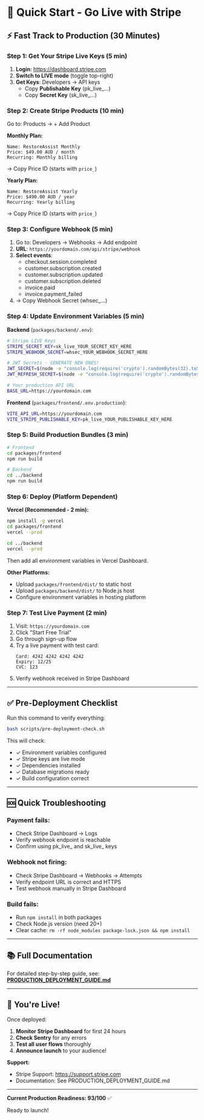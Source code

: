 # 🚀 Quick Start - Go Live with Stripe

## ⚡ Fast Track to Production (30 Minutes)

### Step 1: Get Your Stripe Live Keys (5 min)

1. **Login**: https://dashboard.stripe.com
2. **Switch to LIVE mode** (toggle top-right)
3. **Get Keys**: Developers → API keys
   - Copy **Publishable Key** (pk_live_...)
   - Copy **Secret Key** (sk_live_...)

### Step 2: Create Stripe Products (10 min)

Go to: Products → + Add Product

**Monthly Plan:**
```
Name: RestoreAssist Monthly
Price: $49.00 AUD / month
Recurring: Monthly billing
```
→ Copy Price ID (starts with `price_`)

**Yearly Plan:**
```
Name: RestoreAssist Yearly
Price: $490.00 AUD / year
Recurring: Yearly billing
```
→ Copy Price ID (starts with `price_`)

### Step 3: Configure Webhook (5 min)

1. Go to: Developers → Webhooks → Add endpoint
2. **URL**: `https://yourdomain.com/api/stripe/webhook`
3. **Select events**:
   - checkout.session.completed
   - customer.subscription.created
   - customer.subscription.updated
   - customer.subscription.deleted
   - invoice.paid
   - invoice.payment_failed
4. → Copy Webhook Secret (whsec_...)

### Step 4: Update Environment Variables (5 min)

**Backend** (`packages/backend/.env`):
```bash
# Stripe LIVE Keys
STRIPE_SECRET_KEY=sk_live_YOUR_SECRET_KEY_HERE
STRIPE_WEBHOOK_SECRET=whsec_YOUR_WEBHOOK_SECRET_HERE

# JWT Secrets - GENERATE NEW ONES!
JWT_SECRET=$(node -e "console.log(require('crypto').randomBytes(32).toString('hex'))")
JWT_REFRESH_SECRET=$(node -e "console.log(require('crypto').randomBytes(32).toString('hex'))")

# Your production API URL
BASE_URL=https://yourdomain.com
```

**Frontend** (`packages/frontend/.env.production`):
```bash
VITE_API_URL=https://yourdomain.com
VITE_STRIPE_PUBLISHABLE_KEY=pk_live_YOUR_PUBLISHABLE_KEY_HERE
```

### Step 5: Build Production Bundles (3 min)

```bash
# Frontend
cd packages/frontend
npm run build

# Backend
cd ../backend
npm run build
```

### Step 6: Deploy (Platform Dependent)

**Vercel (Recommended - 2 min):**
```bash
npm install -g vercel
cd packages/frontend
vercel --prod

cd ../backend
vercel --prod
```

Then add all environment variables in Vercel Dashboard.

**Other Platforms:**
- Upload `packages/frontend/dist/` to static host
- Upload `packages/backend/dist/` to Node.js host
- Configure environment variables in hosting platform

### Step 7: Test Live Payment (2 min)

1. Visit: `https://yourdomain.com`
2. Click "Start Free Trial"
3. Go through sign-up flow
4. Try a live payment with test card:
   ```
   Card: 4242 4242 4242 4242
   Expiry: 12/25
   CVC: 123
   ```
5. Verify webhook received in Stripe Dashboard

---

## ✅ Pre-Deployment Checklist

Run this command to verify everything:

```bash
bash scripts/pre-deployment-check.sh
```

This will check:
- ✓ Environment variables configured
- ✓ Stripe keys are live mode
- ✓ Dependencies installed
- ✓ Database migrations ready
- ✓ Build configuration correct

---

## 🆘 Quick Troubleshooting

### Payment fails:
- Check Stripe Dashboard → Logs
- Verify webhook endpoint is reachable
- Confirm using pk_live_ and sk_live_ keys

### Webhook not firing:
- Check Stripe Dashboard → Webhooks → Attempts
- Verify endpoint URL is correct and HTTPS
- Test webhook manually in Stripe Dashboard

### Build fails:
- Run `npm install` in both packages
- Check Node.js version (need 20+)
- Clear cache: `rm -rf node_modules package-lock.json && npm install`

---

## 📚 Full Documentation

For detailed step-by-step guide, see: **[PRODUCTION_DEPLOYMENT_GUIDE.md](./PRODUCTION_DEPLOYMENT_GUIDE.md)**

---

## 🎉 You're Live!

Once deployed:

1. **Monitor Stripe Dashboard** for first 24 hours
2. **Check Sentry** for any errors
3. **Test all user flows** thoroughly
4. **Announce launch** to your audience!

**Support:**
- Stripe Support: https://support.stripe.com
- Documentation: See PRODUCTION_DEPLOYMENT_GUIDE.md

---

**Current Production Readiness: 93/100** ✅

Ready to launch!

